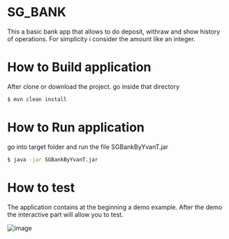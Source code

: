 # SG_BANK
 This a basic bank app that allows to do deposit, withraw and show history of operations.
 For simplicity i consider the amount like an integer. 
 
# How to Build application
After clone or download the project.
go inside that directory

 ```sh
$ mvn clean install
````


# How to Run application
go into target folder and run the file SGBankByYvanT.jar
   
```sh
$ java -jar SGBankByYvanT.jar
````

# How to test 
  The application contains at the beginning a demo example.
  After the demo the interactive part will allow you to test.
  
  
  ![image](https://user-images.githubusercontent.com/22868698/169429327-7f006009-f0dd-4736-86eb-fb6a2da271c4.png)
